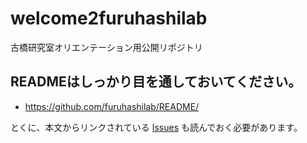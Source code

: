 # welcome2furuhashilab
古橋研究室オリエンテーション用公開リポジトリ

## READMEはしっかり目を通しておいてください。
 * https://github.com/furuhashilab/README/

とくに、本文からリンクされている [Issues](https://github.com/furuhashilab/README/issues) も読んでおく必要があります。

